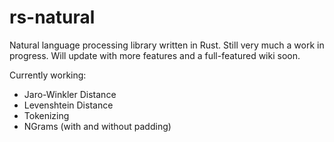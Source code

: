 rs-natural
==========

Natural language processing library written in Rust. Still very much a work in progress. Will update with more features and a full-featured wiki soon.

Currently working:

* Jaro-Winkler Distance
* Levenshtein Distance
* Tokenizing
* NGrams (with and without padding) 